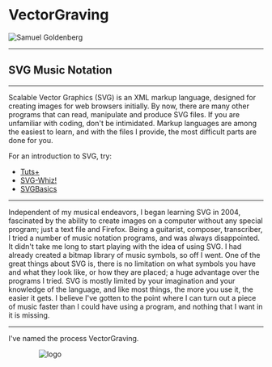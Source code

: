# VectorGraving

![Samuel Goldenberg](file:SamG.png) 

---

## SVG Music Notation

---

Scalable Vector Graphics (SVG) is an XML markup language, designed for
creating images for web browsers initially. By now, there are many other
programs that can read, manipulate and produce SVG files. If you are
unfamiliar with coding, don't be intimidated. Markup languages are among the
easiest to learn, and with the files I provide, the most difficult parts are
done for you.

For an introduction to SVG, try:

- [Tuts+](http://webdesign.tutsplus.com/articles/getting-started-with-scalable-vector-graphics-svg--webdesign-7515)
- [SVG-Whiz!](http://svg-whiz.com/)
- [SVGBasics](http://www.svgbasics.com/index.html)

---

Independent of my musical endeavors, I began learning SVG in 2004, fascinated 
by the ability to create images on a computer without any special program;
just a text file and Firefox. Being a guitarist, composer, transcriber, I tried
a number of music notation programs, and was always disappointed. It didn't take me long to start playing with the idea of using SVG. I had already created a bitmap library of music symbols, so off I went. One of the great things about
SVG is, there is no limitation on what symbols you have and what they look like, or how they are placed; a huge advantage over the programs I tried. SVG is mostly limited by your imagination and your knowledge of the language, and like most things, the more you use it, the easier it gets. I believe I've gotten to the point where I can turn out a piece of music faster than I could have using a
program, and nothing that I want in it is missing.

---

I've named the process VectorGraving.

&emsp;&emsp;&emsp;&emsp; ![logo](file:vgtm.png)

